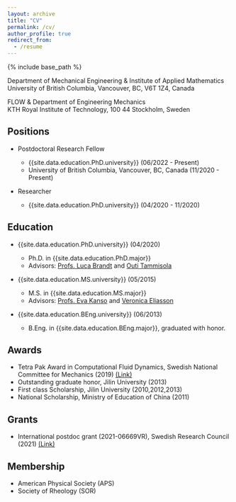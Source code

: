 ```yaml
---
layout: archive
title: "CV"
permalink: /cv/
author_profile: true
redirect_from:
  - /resume
---
```


{% include base_path %}

Department of Mechanical Engineering & Institute of Applied Mathematics <br>
University of British Columbia, Vancouver, BC, V6T 1Z4, Canada

FLOW & Department of Engineering Mechanics <br>
KTH Royal Institute of Technology, 100 44 Stockholm, Sweden

## Positions

* Postdoctoral Research Fellow
    * {{site.data.education.PhD.university}} (06/2022 - Present)
    * University of British Columbia, Vancouver, BC, Canada (11/2020 - Present)

* Researcher
  * {{site.data.education.PhD.university}} (04/2020 - 11/2020)

## Education

* {{site.data.education.PhD.university}} (04/2020)
  * Ph.D. in {{site.data.education.PhD.major}}
  * Advisors: [Profs. Luca Brandt](https://www.mech.kth.se/~luca/) and [Outi Tammisola](https://www.mech.kth.se/mech/info_staff.xhtml?ID=219)

* {{site.data.education.MS.university}} (05/2015)
  * M.S. in {{site.data.education.MS.major}}
  * Advisors: [Profs. Eva Kanso](https://sites.usc.edu/kansolab/) and [Veronica Eliasson](https://eliasson.mines.edu/)

* {{site.data.education.BEng.university}} (06/2013)
    * B.Eng. in {{site.data.education.BEng.major}}, graduated with honor.

## Awards

* Tetra Pak Award in Computational Fluid Dynamics, Swedish National Committee for Mechanics (2019) [(Link)](https://nkmek.wordpress.com/doktorandpriser/)
* Outstanding graduate honor, Jilin University (2013)
* First class Scholarship, Jilin University (2010,2012,2013)
* National Scholarship, Ministry of Education of China (2011)

## Grants

* International postdoc grant (2021-06669VR), Swedish Research Council (2021) [(Link)](https://www.vr.se/english/swecris.html#/project/2021-06669_VR)

## Membership

* American Physical Society (APS)
* Society of Rheology (SOR)
